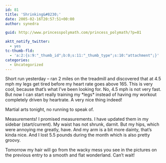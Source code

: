 ```yaml
---
id: 81
title: 'Shrinking&#8230;'
date: 2005-02-16T20:57:51+00:00
author: synedra

guid: http://www.princesspolymath.com/princess_polymath/?p=81

aktt_notify_twitter:
  - yes
tc-thumb-fld:
  - 'a:2:{s:9:"_thumb_id";b:0;s:11:"_thumb_type";s:10:"attachment";}'
categories:
  - Uncategorized
---
```

Short run yesterday &#8211; ran 2 miles on the treadmill and discovered that at 4.5 mph my legs get tired before my heart rate goes above 165. This is very cool, because that&#8217;s what I&#8217;ve been looking for. No, 4.5 mph is not very fast. But now I can start really training my \*legs\* instead of having my workout completely driven by heartrate. A very nice thing indeed!
  
Martial arts tonight, no running to speak of.
  
Measurements! I promised measurements. I have updated them in my sidebar (start/current). My waist has not shrunk, darnit. But my hips, which were annoying me greatly, have. And my arm is a bit more dainty, that&#8217;s kinda nice. And I lost 5.5 pounds during the month which is also pretty groovy.
  
Tomorrow my hair will go from the wacky mess you see in the pictures on the previous entry to a smooth and flat wonderland. Can&#8217;t wait!